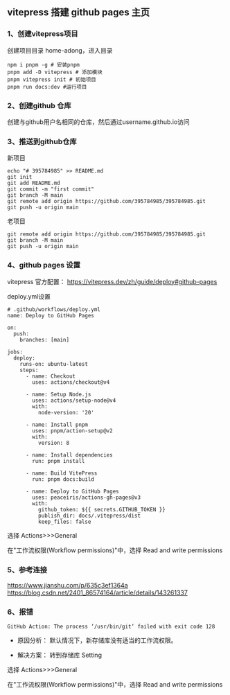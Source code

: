 ## vitepress 搭建 github pages 主页

### 1、创建vitepress项目

创建项目目录 home-adong，进入目录
```
npm i pnpm -g # 安装pnpm
pnpm add -D vitepress # 添加模块
pnpm vitepress init # 初始项目
pnpm run docs:dev #运行项目
```

### 2、创建github 仓库

创建与github用户名相同的仓库，然后通过username.github.io访问

### 3、推送到github仓库

新项目
```
echo "# 395784985" >> README.md
git init
git add README.md
git commit -m "first commit"
git branch -M main
git remote add origin https://github.com/395784985/395784985.git
git push -u origin main
```
老项目
```
git remote add origin https://github.com/395784985/395784985.git
git branch -M main
git push -u origin main
```

### 4、github pages 设置

vitepress 官方配置：
https://vitepress.dev/zh/guide/deploy#github-pages

deploy.yml设置
```
# .github/workflows/deploy.yml
name: Deploy to GitHub Pages

on:
  push:
    branches: [main]

jobs:
  deploy:
    runs-on: ubuntu-latest
    steps:
      - name: Checkout
        uses: actions/checkout@v4

      - name: Setup Node.js
        uses: actions/setup-node@v4
        with:
          node-version: '20'

      - name: Install pnpm
        uses: pnpm/action-setup@v2
        with:
          version: 8

      - name: Install dependencies
        run: pnpm install

      - name: Build VitePress
        run: pnpm docs:build

      - name: Deploy to GitHub Pages
        uses: peaceiris/actions-gh-pages@v3
        with:
          github_token: ${{ secrets.GITHUB_TOKEN }}
          publish_dir: docs/.vitepress/dist
          keep_files: false

```

选择 Actions>>>General

在"工作流权限(Workflow permissions)"中，选择 Read and write permissions

### 5、参考连接

https://www.jianshu.com/p/635c3ef1364a
https://blog.csdn.net/2401_86574164/article/details/143261337


### 6、报错

```
GitHub Action: The process ‘/usr/bin/git‘ failed with exit code 128
```

- 原因分析：
默认情况下，新存储库没有适当的工作流权限。

- 解决方案：
转到存储库 Setting

选择 Actions>>>General

在"工作流权限(Workflow permissions)"中，选择 Read and write permissions
